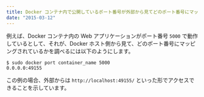 ```yaml
---
title: Docker コンテナ内で公開しているポート番号が外部から見てどのポート番号にマッピングされているか調べる
date: "2015-03-12"
---
```


例えば、Docker コンテナ内の Web アプリケーションがポート番号 `5000` で動作しているとして、それが、Docker ホスト側から見て、どのポート番号にマッピングされているかを調べるには以下のようにします。

```
$ sudo docker port container_name 5000
0.0.0.0:49155
```

この例の場合、外部からは `http://localhost:49155/` といった形でアクセスできることを示しています。

